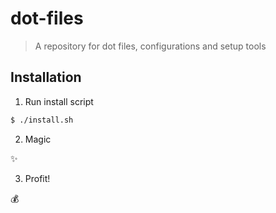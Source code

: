 # dot-files

> A repository for dot files, configurations and setup tools

## Installation

1. Run install script

```sh
$ ./install.sh
```

2. Magic

:sparkles:

3. Profit!

:moneybag:

